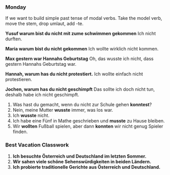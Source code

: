 ### Monday

If we want to build simple past tense of modal verbs. Take the model verb, move the stem, drop umlaut, add -te.


**Yusuf warum bist du nicht mit zume schwimmen gekommen**
Ich nicht durften. 

**Maria warum bist du nicht gekommen**
Ich wollte wirklich nicht kommen.

**Max gestern war Hannahs Geburtstag**
Oh, das wusste ich nicht, dass gestern Hannahs Geburtstag war.

**Hannah, warum has du nicht protestiert.**
Ich wollte einfach nicht protestieren.

**Jochen, warum has du nicht geschimpft**
Das sollte ich doch nicht tun, deshalb habe ich nicht geschimpft.

1. Was hast du gemacht, wenn du nicht zur Schule gehen **konntest**?
2. Nein, meine Mutter **wusste** immer, was los war.
3. Ich **wusste** nicht.
4. Ich habe eine Fünf in Mathe geschrieben und **musste** zu Hause bleiben.
5. Wir **wollten** Fußball spielen, aber dann **konnten** wir nicht genug Spieler finden.


### Best Vacation Classwork

1. **Ich besuchte Österreich und Deutschland im letzten Sommer.**
2. **Wir sahen viele schöne Sehenswürdigkeiten in beiden Ländern.**
3. **Ich probierte traditionelle Gerichte aus Österreich und Deutschland.**


